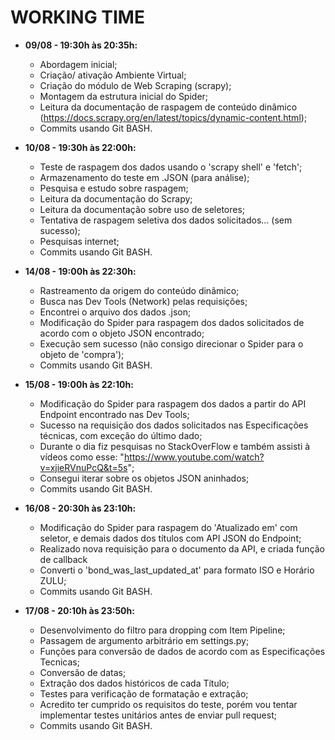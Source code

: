 # WORKING TIME

* **09/08 - 19:30h às 20:35h:** 
    * Abordagem inicial;
    * Criação/ ativação Ambiente Virtual;
    * Criação do módulo de Web Scraping (scrapy);
    * Montagem da estrutura inicial do Spider;
    * Leitura da documentação de raspagem de conteúdo dinâmico (https://docs.scrapy.org/en/latest/topics/dynamic-content.html);
    * Commits usando Git BASH.

* **10/08 - 19:30h às 22:00h:** 
    * Teste de raspagem dos dados usando o 'scrapy shell' e 'fetch';
    * Armazenamento do teste em .JSON (para análise);
    * Pesquisa e estudo sobre raspagem;
    * Leitura da documentação do Scrapy;
    * Leitura da documentação sobre uso de seletores;
    * Tentativa de raspagem seletiva dos dados solicitados... (sem sucesso);
    * Pesquisas internet;
    * Commits usando Git BASH.

* **14/08 - 19:00h às 22:30h:** 
    * Rastreamento da origem do conteúdo dinâmico;
    * Busca nas Dev Tools (Network) pelas requisições;
    * Encontrei o arquivo dos dados .json;
    * Modificação do Spider para raspagem dos dados solicitados de acordo com o objeto JSON encontrado;
    * Execução sem sucesso (não consigo direcionar o Spider para o objeto de 'compra');
    * Commits usando Git BASH.

* **15/08 - 19:00h às 22:10h:** 
    * Modificação do Spider para raspagem dos dados a partir do API Endpoint encontrado nas Dev Tools;
    * Sucesso na requisição dos dados solicitados nas Especificações técnicas, com exceção do último dado;
    * Durante o dia fiz pesquisas no StackOverFlow e também assisti à vídeos como esse: "https://www.youtube.com/watch?v=xjieRVnuPcQ&t=5s";
    * Consegui iterar sobre os objetos JSON aninhados;
    * Commits usando Git BASH.

* **16/08 - 20:30h às 23:10h:** 
    * Modificação do Spider para raspagem do 'Atualizado em' com seletor, e demais dados dos títulos com API JSON do Endpoint;
    * Realizado nova requisição para o documento da API, e criada função de callback
    * Converti o 'bond_was_last_updated_at' para formato ISO e Horário ZULU;
    * Commits usando Git BASH.

* **17/08 - 20:10h às 23:50h:** 
    * Desenvolvimento do filtro para dropping com Item Pipeline;
    * Passagem de argumento arbitrário em settings.py;
    * Funções para conversão de dados de acordo com as Especificações Tecnicas;
    * Conversão de datas;
    * Extração dos dados históricos de cada Título;
    * Testes para verificação de formatação e extração;
    * Acredito ter cumprido os requisitos do teste, porém vou tentar implementar testes unitários antes de enviar pull request;
    * Commits usando Git BASH.